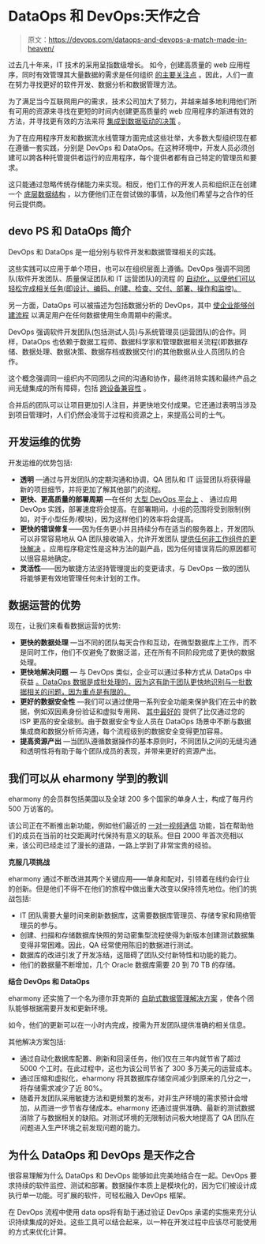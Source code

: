 # DataOps 和 DevOps:天作之合

> 原文：<https://devops.com/dataops-and-devops-a-match-made-in-heaven/>

过去几十年来，IT 技术的采用呈指数级增长。 如今，创建高质量的 web 应用程序，同时有效管理其大量数据的需求是任何组织 [的主要关注点](https://www.researchgate.net/publication/254950835_Big_Data_for_Development_From_Information-_to_Knowledge_Societies) 。因此，人们一直在努力寻找更好的软件开发、数据分析和数据管理方法。

为了满足当今互联网用户的需求，技术公司加大了努力，并越来越多地利用他们所有可用的资源来寻找在更短的时间内创建更高质量的 web 应用程序的渐进有效的方法，并寻找更有效的方法来将 [集成到数据驱动的决策](https://hbr.org/2020/05/approach-your-data-with-a-product-mindset) 。

为了在应用程序开发和数据流水线管理方面完成这些壮举，大多数大型组织现在都在遵循一套实践，分别是 DevOps 和 DataOps。在这种环境中，开发人员必须创建可以跨各种托管提供者运行的应用程序，每个提供者都有自己特定的管理员和要求。

这只能通过忽略传统存储能力来实现。相反，他们工作的开发人员和组织正在创建一个 [底层数据结构](https://devops.com/data-the-fabric-of-developers-lives/) ，以方便他们正在尝试做的事情，以及他们希望与之合作的任何云提供商。

## **devo PS 和 DataOps 简介**

DevOps 和 DataOps 是一组分别与软件开发和数据管理相关的实践。

这些实践可以应用于单个项目，也可以在组织层面上遵循。DevOps 强调不同团队(软件开发团队、质量保证团队和 IT 运营团队)的流程 的 [自动化，以便他们可以轻松完成相关任务(即设计、编码、创建、检查、交付、部署、操作和监控)。](https://devops.com/what-is-devops/)

另一方面，DataOps 可以被描述为包括数据分析的 DevOps，其中 [使企业能够创建流程](https://www.waveapps.com/blog/entrepreneurship/data-analysis-for-small-businesses-its-easier-than-you-think) 以满足用户在任何数据使用生命周期中的需求。

DevOps 强调软件开发团队(包括测试人员)与系统管理员(运营团队)的合作。同样，DataOps 也依赖于数据工程师、数据科学家和管理数据相关流程(即数据存储、数据处理、数据决策、数据存档或数据交付)的其他数据从业人员团队的合作。

这个概念强调同一组织内不同团队之间的沟通和协作，最终消除实践和最终产品之间无缝集成的所有障碍，包括 [跨设备兼容性](https://blog.clicky.com/the-cross-device-compatibility-dilemma/) 。

合并后的团队可以让项目更加引人注目，并更快地交付成果。它还通过表明当涉及到项目管理时，人们仍然会凌驾于过程和资源之上，来提高公司的士气。

## **开发运维的优势**

开发运维的优势包括:

*   **透明** —通过与开发团队的定期沟通和协调，QA 团队和 IT 运营团队将获得最新的项目细节，并将更加了解其他部门的流程。
*   **更快、更高质量的部署周期** —在任何 [大型 DevOps 平台上](https://devops.com/five-attributes-of-a-great-devops-platform/) 、 通过应用 DevOps 实践，部署速度将会提高。在部署期间，小组的范围将受到限制(例如，对于小型任务/模块)，因为这样他们的效率将会提高。
*   **更快的错误修复**——因为任务更小并且持续分布在适当的服务器上，开发团队可以非常容易地从 QA 团队接收输入，允许开发团队 [提供任何非工作组件的更快解决](https://devops.com/developers-can-spend-time-coding-less-time-fixing/) 。应用程序稳定性是这种方法的副产品，因为任何错误背后的原因都可以很容易地确定。
*   **灵活性**——因为敏捷方法坚持管理提出的变更请求，与 DevOps 一致的团队将能够更有效地管理任何未计划的工作。

## **数据运营的优势**

现在，让我们来看看数据运营的优势:

*   **更快的数据处理** —当不同的团队每天合作和互动，在微型数据库上工作，而不是同时工作，他们不仅避免了数据泛滥，还在所有不同阶段完成了更快的数据处理。
*   **更快地解决问题** — 与 DevOps 类似，企业可以通过多种方式从 DataOps 中获益 [。DataOps 数据是成批处理的，因为这有助于团队更快地识别与一批数据相关的问题，因为重点是有限的。](https://devops.com/5-ways-your-business-can-benefit-from-dataops/)
*   **更好的数据安全性** —我们可以通过使用一系列安全功能来保护我们在云中的数据，例如双因素身份验证和虚拟专用网、 [其中最好的](https://privacyaustralia.net) 提供了比仅通过您的 ISP 更高的安全级别。由于数据安全专业人员在 DataOps 场景中不断与数据集成商和数据分析师沟通，每个流程级别的数据安全变得更加容易。
*   **提高资源产出** —当团队遵循数据操作的基本原则时，不同团队之间的无缝沟通和透明性将有助于每个团队成员的表现，并带来更好的资源产出。

## **我们可以从 eharmony 学到的教训**

eharmony 的会员群包括美国以及全球 200 多个国家的单身人士，构成了每月约 500 万访客的[](https://mashable.com/review/eharmony-review/)。

该公司正在不断推出新功能，例如他们最近的 [一对一视频通信](https://www.prnewswire.com/news-releases/eharmony-introduces-video-date--a-new-product-feature-for-a-virtual-get-together-301043208.html) 功能，旨在帮助他们的成员在当前的社交距离时代保持有意义的联系。但自 2000 年首次亮相以来，该公司已经走过了漫长的道路，一路上学到了非常宝贵的经验。

**克服几项挑战**

eharmony 通过不断改进其两个关键应用——单身和配对，引领着在线约会行业的创新。但是他们不得不在他们的旅程中做出重大改变以保持领先地位。他们的挑战包括:

*   IT 团队需要大量时间来刷新数据库，这需要数据库管理员、存储专家和网络管理员的参与。
*   创建、扫描和存储数据库快照的劳动密集型流程使得为新版本创建测试数据集变得非常困难。因此，QA 经常使用陈旧的数据进行测试。
*   数据库的改进引发了开发冻结，这阻碍了团队交付新特性和功能的能力。
*   他们的数据量不断增加，几个 Oracle 数据库需要 20 到 70 TB 的存储。

**结合 DevOps 和 DataOps**

eharmony 还实施了一个名为德尔菲克斯的 [自助式数据管理解决方案](https://techresearchonline.com/wp-content/uploads/white-papers/Five_Steps_Towards_Achieving_Secure_Data_Flow_20200427.pdf) ，使各个团队能够根据需要开发和更新环境。

如今，他们的更新可以在一小时内完成，按需为开发团队提供准确的相关信息。

其他解决方案包括:

*   通过自动化数据库配置、刷新和回滚任务，他们仅在三年内就节省了超过 5000 个工时。在此过程中，这也为该公司节省了 300 多万美元的运营成本。
*   通过压缩和虚拟化，eharmony 将其数据库存储空间减少到原来的几分之一，将存储需求[](https://www.delphix.com/sites/default/files/2017-07/case-study-eharmony.pdf)减少了近 80%。
*   随着开发团队采用敏捷方法和更频繁的发布，对非生产环境的需求预计会增加，从而进一步节省存储成本。eharmony 还通过提供准确、最新的测试数据消除了与数据相关的缺陷。对测试环境的无限制访问极大地提高了 QA 团队在问题进入生产环境之前发现问题的能力。

## **为什么 DataOps 和 DevOps 是天作之合**

很容易理解为什么 DataOps 和 DevOps 能够如此完美地结合在一起。DevOps 要求持续的软件监控、测试和部署。数据操作本质上是模块化的，因为它们被设计成执行单一功能。可扩展的软件，可轻松融入 DevOps 框架。

在 DevOps 流程中使用 data ops[](https://devops.com/devops-dataops-catalysts-for-organizational-transformation/)将有助于通过验证 DevOps 承诺的实施来充分认识持续集成的好处。这些工具可以结合起来，以一种在开发过程中应该尽可能使用的方式来优化计算。